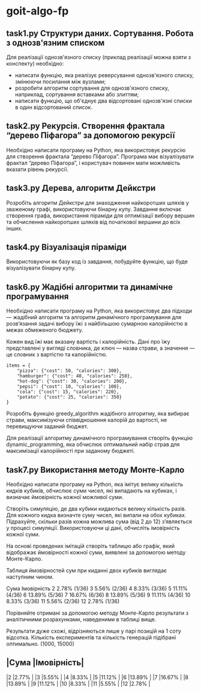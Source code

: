 # goit-algo-fp

## task1.py Структури даних. Сортування. Робота з однозв'язним списком

Для реалізації однозв'язного списку (приклад реалізації можна взяти з конспекту) необхідно:

* написати функцію, яка реалізує реверсування однозв'язного списку, змінюючи посилання між вузлами;
* розробити алгоритм сортування для однозв'язного списку, наприклад, сортування вставками або злиттям;
* написати функцію, що об'єднує два відсортовані однозв'язні списки в один відсортований список.

## task2.py Рекурсія. Створення фрактала “дерево Піфагора” за допомогою рекурсії

Необхідно написати програму на Python, яка використовує рекурсію для створення фрактала “дерево Піфагора”. Програма має візуалізувати фрактал “дерево Піфагора”, і користувач повинен мати можливість вказати рівень рекурсії. 

## task3.py Дерева, алгоритм Дейкстри

Розробіть алгоритм Дейкстри для знаходження найкоротших шляхів у зваженому графі, використовуючи бінарну купу. Завдання включає створення графа, використання піраміди для оптимізації вибору вершин та обчислення найкоротших шляхів від початкової вершини до всіх інших.

## task4.py Візуалізація піраміди

Використовуючи як базу код із завдання, побудуйте функцію, що буде візуалізувати бінарну купу.

## task6.py Жадібні алгоритми та динамічне програмування

Необхідно написати програму на Python, яка використовує два підходи — жадібний алгоритм та алгоритм динамічного програмування для розв’язання задачі вибору їжі з найбільшою сумарною калорійністю в межах обмеженого бюджету.

Кожен вид їжі має вказану вартість і калорійність. Дані про їжу представлені у вигляді словника, де ключ — назва страви, а значення — це словник з вартістю та калорійністю.

```
items = {
    "pizza": {"cost": 50, "calories": 300},
    "hamburger": {"cost": 40, "calories": 250},
    "hot-dog": {"cost": 30, "calories": 200},
    "pepsi": {"cost": 10, "calories": 100},
    "cola": {"cost": 15, "calories": 220},
    "potato": {"cost": 25, "calories": 350}
}
```

Розробіть функцію greedy_algorithm жадібного алгоритму, яка вибирає страви, максимізуючи співвідношення калорій до вартості, не перевищуючи заданий бюджет.

Для реалізації алгоритму динамічного програмування створіть функцію dynamic_programming, яка обчислює оптимальний набір страв для максимізації калорійності при заданому бюджеті.

## task7.py Використання методу Монте-Карло

Необхідно написати програму на Python, яка імітує велику кількість кидків кубиків, обчислює суми чисел, які випадають на кубиках, і визначає ймовірність кожної можливої суми.

Створіть симуляцію, де два кубики кидаються велику кількість разів. Для кожного кидка визначте суму чисел, які випали на обох кубиках. Підрахуйте, скільки разів кожна можлива сума (від 2 до 12) з’являється у процесі симуляції. Використовуючи ці дані, обчисліть імовірність кожної суми.

На основі проведених імітацій створіть таблицю або графік, який відображає ймовірності кожної суми, виявлені за допомогою методу Монте-Карло.

Таблиця ймовірностей сум при киданні двох кубиків виглядає наступним чином.

Сума	Імовірність
2	    2.78% (1/36)
3	    5.56% (2/36)
4	    8.33% (3/36)
5	    11.11% (4/36)
6	    13.89% (5/36)
7	    16.67% (6/36)
8	    13.89% (5/36)
9	    11.11% (4/36)
10	    8.33% (3/36)
11	    5.56% (2/36)
12	    2.78% (1/36)

Порівняйте отримані за допомогою методу Монте-Карло результати з аналітичними розрахунками, наведеними в таблиці вище.

Результати дуже схожі, відрізняються лише у парі позицій на 1 соту відсотка. Кількість експериментів та кількість генерацій підібрані оптимально. (1000, 15000)

|Сума |Імовірність|
-------------------
|2    |2.77%      |
|3    |5.55%      |
|4    |8.33%      |
|5    |11.12%     |
|6    |13.89%     |
|7    |16.67%     |
|8    |13.89%     |
|9    |11.12%     |
|10   |8.33%      |
|11   |5.55%      |
|12   |2.78%      |